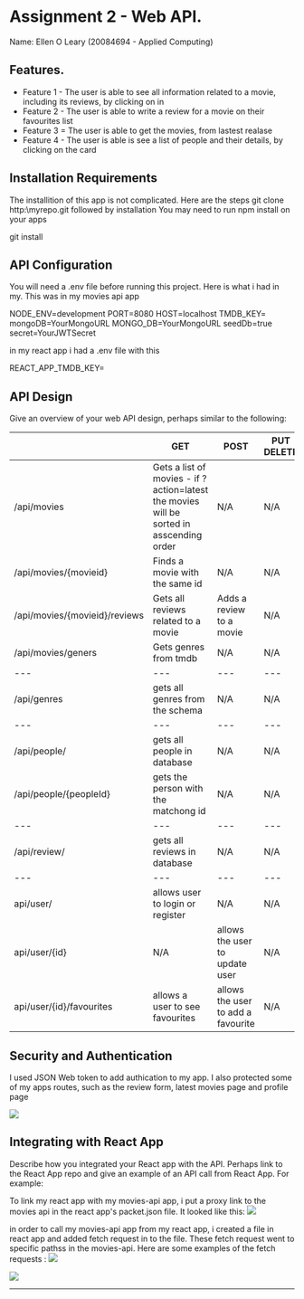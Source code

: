 # Assignment 2 - Web API.
Name: Ellen O Leary (20084694 - Applied Computing)

## Features.

+ Feature 1 - The user is able to see all information related to a movie, including its reviews, by clicking on in
+ Feature 2 - The user is able to write a review for a movie on their favourites list
+ Feature 3 = The user is able to get the movies, from lastest realase
+ Feature 4  - The user is able is see a list of people and their details, by clicking on the card


## Installation Requirements
The installition of this app is not complicated. Here are the steps 
git clone http:\myrepo.git
followed by installation
You may need to run   npm install    on your apps

git install
## API Configuration
You will need a .env file before running this project. Here is what i had in my. This was in my movies api app

NODE_ENV=development
PORT=8080
HOST=localhost
TMDB_KEY=
mongoDB=YourMongoURL
MONGO_DB=YourMongoURL
seedDb=true
secret=YourJWTSecret


in my react app i had a .env file with this

REACT_APP_TMDB_KEY=
 ## API Design
Give an overview of your web API design, perhaps similar to the following:


|   |   GET	 |  POST |   PUT	DELETE |  
|---|---|---|---|
| /api/movies  |  Gets a list of movies - if ?action=latest the movies will be sorted in asscending order |N/A   |  N/A |   
|  /api/movies/{movieid} | Finds a movie with the same id  | N/A  |  N/A |   
| /api/movies/{movieid}/reviews	  | Gets all reviews related to a movie  | Adds a review to a movie  | N/A  |  
|/api/movies/geners|Gets genres from tmdb|N/A |N/A |
|---|---|---|---|
|/api/genres|gets all genres from the schema|N/A |N/A |
|---|---|---|---|
|/api/people/|gets all people in database|N/A |N/A |
|/api/people/{peopleId}|gets the person with the matchong id|N/A |N/A |
|---|---|---|---|
|/api/review/|gets all reviews in database|N/A|N/A|
|---|---|---|---|
|api/user/|allows user to login or register|N/A|N/A|
|api/user/{id}|N/A|allows the user to update user|N/A|
api/user/{id}/favourites|allows a user to see favourites|allows the user to add a favourite|N/A|


## Security and Authentication
I used JSON Web token to add authication to my app.
I also protected some of my apps routes, such as the review form, latest movies page and profile page

![][routes]

## Integrating with React App
Describe how you integrated your React app with the API. Perhaps link to the React App repo and give an example of an API call from React App. For example:

To link my react app with my movies-api app, i put a proxy link to the movies api in the react app's packet.json file. It looked like this:
![][proxy]

in order to call my movies-api app from my react app, i created a file in react app and added fetch request in to the file. These fetch request went to specific pathss in the movies-api.
Here are some examples of the fetch requests :
![][fetch1]


![][fetch2]

---------------------------------
[routes]: ./public/routes.png
[proxy]: ./public/proxy.png
[fetch1]: ./public/fetch1.png
[fetch2]: ./public/fetch2.png
